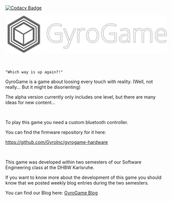 [![Codacy Badge](https://api.codacy.com/project/badge/Grade/f86b783ab3654214a645aaf30f1354c0)](https://app.codacy.com/gh/GyroInc/gyrogame-unity?utm_source=github.com&utm_medium=referral&utm_content=GyroInc/gyrogame-unity&utm_campaign=Badge_Grade_Dashboard)

![GyroGame Logo](https://raw.githubusercontent.com/GyroInc/gyrogame-unity/master/Documentation/Logo/GyroGame_textlogo.png)

<br>

`"Which way is up again?!"`

GyroGame is a game about loosing every touch with reality. (Well, not really... But it might be disorienting)

The alpha version currently only includes one level, but there are many ideas for new content...

<br>

To play this game you need a custom bluetooth controller.

You can find the firmware repository for it here:

<https://github.com/GyroInc/gyrogame-hardware>

<br>

This game was developed within two semesters of our Software Engineering class at the DHBW Karlsruhe.

If you want to know more about the development of this game you should know that we posted weekly blog entries during the two semesters.

You can find our Blog here: [GyroGame Blog](https://gyrogame.de)